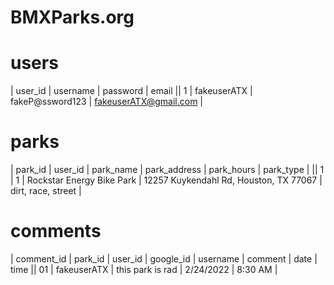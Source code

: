 # BMXParks.org

# users
| user_id | username | password | email 
|| 1 | fakeuserATX | fakeP@ssword123 | fakeuserATX@gmail.com |


# parks
| park_id | user_id | park_name | park_address | park_hours | park_type | 
|| 1 | 1 | Rockstar Energy Bike Park | 12257 Kuykendahl Rd, Houston, TX 77067 | dirt, race, street |


# comments
| comment_id | park_id | user_id | google_id | username | comment | date | time 
|| 01 | fakeuserATX | this park is rad | 2/24/2022 | 8:30 AM |

